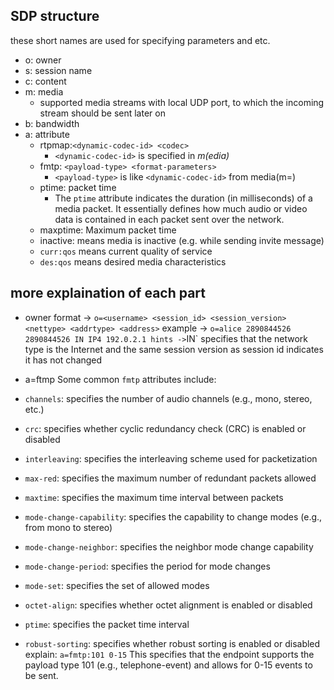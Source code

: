 ## SDP structure
these short names are used for specifying parameters and etc.
- o: owner
- s: session name
- c: content 
- m: media
	- supported media streams with local UDP port, to which the incoming stream should be sent later on
- b: bandwidth
- a: attribute
	- rtpmap:`<dynamic-codec-id> <codec>` 
		- `<dynamic-codec-id>` is specified in *m(edia)* 
	- fmtp: `<payload-type> <format-parameters>`
		- `<payload-type>` is like `<dynamic-codec-id>` from media(m=)
	- ptime: packet time
		- The `ptime` attribute indicates the duration (in milliseconds) of a media packet. It essentially defines how much audio or video data is contained in each packet sent over the network.
	- maxptime: Maximum packet time
	- inactive: means media is inactive (e.g. while sending invite message)
	- `curr:qos` means current quality of service
	- `des:qos` means desired media characteristics

## more explaination of each part

- owner
format -> `o=<username> <session_id> <session_version> <nettype> <addrtype> <address>`
example -> `o=alice 2890844526 2890844526 IN IP4 192.0.2.1
hints ->`IN` specifies that the network type is the Internet and the same session version as session id indicates it has not changed

- a=ftmp
Some common `fmtp` attributes include: 
- `channels`: specifies the number of audio channels (e.g., mono, stereo, etc.)
- `crc`: specifies whether cyclic redundancy check (CRC) is enabled or disabled
- `interleaving`: specifies the interleaving scheme used for packetization
- `max-red`: specifies the maximum number of redundant packets allowed
- `maxtime`: specifies the maximum time interval between packets
- `mode-change-capability`: specifies the capability to change modes (e.g., from mono to stereo)
- `mode-change-neighbor`: specifies the neighbor mode change capability
- `mode-change-period`: specifies the period for mode changes
- `mode-set`: specifies the set of allowed modes
- `octet-align`: specifies whether octet alignment is enabled or disabled
- `ptime`: specifies the packet time interval
- `robust-sorting`: specifies whether robust sorting is enabled or disabled
explain: `a=fmtp:101 0-15`
This specifies that the endpoint supports the payload type 101 (e.g., telephone-event) and allows for 0-15 events to be sent.

